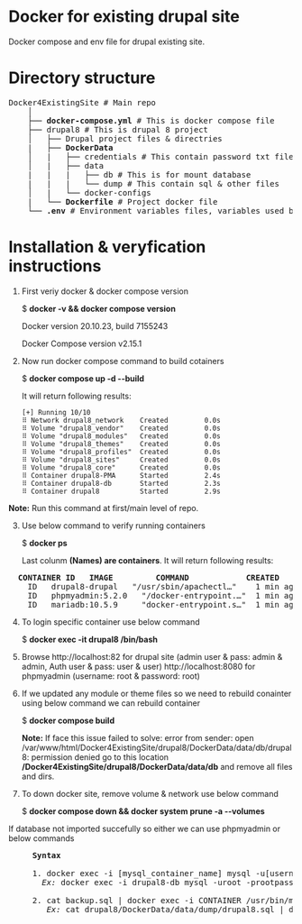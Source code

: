 # Docker for existing drupal site
  Docker compose and env file for drupal existing site.

# Directory structure
<pre>
Docker4ExistingSite # Main repo
    │
    ├── <b>docker-compose.yml</b> # This is docker compose file
    ├── drupal8 # This is drupal 8 project
    │   ├── Drupal project files & directries
    |   ├── <b>DockerData</b>
    │   |   ├── credentials # This contain password txt file
    │   |   ├── data
    |   |   |   ├── db # This is for mount database
    |   |   |   └── dump # This contain sql & other files
    │   |   └── docker-configs
    |   └── <b>Dockerfile</b> # Project docker file
    └── <b>.env</b> # Environment variables files, variables used by docker compose file
</pre>

# Installation & veryfication instructions
  1. First veriy docker & docker compose version
  
     $ **docker -v && docker compose version**
     
       Docker version 20.10.23, build 7155243
       
       Docker Compose version v2.15.1
   
  2. Now run docker compose command to build cotainers
  
     $ **docker compose up -d --build**
     
     It will return following results:
     
     ```
     [+] Running 10/10
	 ⠿ Network drupal8_network    Created         0.0s
	 ⠿ Volume "drupal8_vendor"    Created         0.0s
	 ⠿ Volume "drupal8_modules"   Created         0.0s
	 ⠿ Volume "drupal8_themes"    Created         0.0s
	 ⠿ Volume "drupal8_profiles"  Created         0.0s
	 ⠿ Volume "drupal8_sites"     Created         0.0s
	 ⠿ Volume "drupal8_core"      Created         0.0s
	 ⠿ Container drupal8-PMA      Started         2.4s
	 ⠿ Container drupal8-db       Started         2.3s
	 ⠿ Container drupal8          Started         2.9s
     ```
  
   **Note:** Run this command at first/main level of repo.
   

  3. Use below command to verify running containers
  
     $ **docker ps**
   
     Last colunm **(Names) are containers**. It will return following results: 

<pre>
  <b>CONTAINER ID   IMAGE         COMMAND            CREATED      STATUS                 PORTS                                    NAMES</b>
    ID   drupal8-drupal   "/usr/sbin/apachectl…"    1 min ago    Up 2 mins       0.0.0.0:82->80/tcp, :::82->80/tcp              <b>drupal8</b>
    ID   phpmyadmin:5.2.0   "/docker-entrypoint.…"  1 min ago    Up 2 mins       0.0.0.0:8080->80/tcp, :::8080->80/tcp          <b>drupal8-PMA</b>
    ID   mariadb:10.5.9     "docker-entrypoint.s…"  1 min ago    Up 2 mins(healthy)   0.0.0.0:3307->3306/tcp, :::3307->3306/tcp <b>drupal8-db</b>
</pre>

  4. To login specific container use below command
  
     $ **docker exec -it drupal8 /bin/bash**
    
  5. Browse http://localhost:82 for drupal site (admin user & pass: admin & admin, Auth user & pass: user & user)
     http://localhost:8080 for phpmyadmin (username: root & password: root)
     
  6. If we updated any module or theme files so we need to rebuild conainter using below command we can rebuild container
  
     $ **docker compose build**
     
     **Note:** If face this issue failed to solve: error from sender: open /var/www/html/Docker4ExistingSite/drupal8/DockerData/data/db/drupal8: permission denied go to this location **/Docker4ExistingSite/drupal8/DockerData/data/db** and remove all files and dirs.
     
  7. To down docker site, remove volume & network use below command
  
     $ **docker compose down && docker system prune -a --volumes**

  If database not imported succefully so either we can use phpmyadmin or below commands
  <pre>
     <b>Syntax</b>
     
     1. docker exec -i [mysql_container_name] mysql -u[username] -p[password] [DB name] < [path/to/sql/file]
       <i>Ex:</i> docker exec -i drupal8-db mysql -uroot -prootpass drupal8 < drupal8/DockerData/data/dump/drupal8.sql

     2. cat backup.sql | docker exec -i CONTAINER /usr/bin/mysql -u root --password=root DATABASE
        <i>Ex:</i> cat drupal8/DockerData/data/dump/drupal8.sql | docker exec -i drupal8-db /usr/bin/mysql -u root --password=rootpass drupal8
  </pre>
